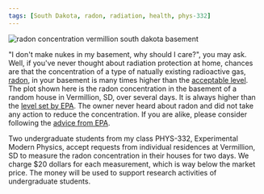 ```yaml
---
tags: [South Dakota, radon, radiation, health, phys-332]
---
```


![radon concentration vermillion south dakota basement]({{site.ina}}/radon-concentration-vermillion-basement.jpg)

"I don't make nukes in my basement, why should I care?", you may ask. Well, if
you've never thought about radiation protection at home, chances are that the
concentration of a type of natually existing radioactive gas,
[radon](http://en.wikipedia.org/wiki/Radon), in your basement is many times
higher than the [acceptable
level](http://www.radon.com/radon/radon_levels.html). The plot shown here is
the radon concentration in the basement of a random house in Vermillion, SD,
over several days. It is always higher than the [level set by
EPA](http://www.epa.gov/radon/zonemap.html). The owner never heard about radon
and did not take any action to reduce the concentration. If you are alike,
please consider following the [advice from EPA](http://www.epa.gov/radon/).

Two undergraduate students from my class PHYS-332, Experimental Modern Physics,
accept requests from individual residences at Vermillion, SD to measure the
radon concentration in their houses for two days. We charge $20 dollars for
each measurement, which is way below the market price. The money will be used
to support research activities of undergraduate students.

